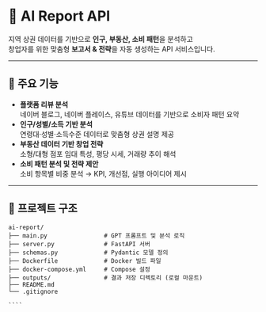 # 🏪 AI Report API

지역 상권 데이터를 기반으로 **인구, 부동산, 소비 패턴**을 분석하고  
창업자를 위한 맞춤형 **보고서 & 전략**을 자동 생성하는 API 서비스입니다.

---

## 🚀 주요 기능
- **플랫폼 리뷰 분석**  
  네이버 블로그, 네이버 플레이스, 유튜브 데이터를 기반으로 소비자 패턴 요약
- **인구/성별/소득 기반 분석**  
  연령대·성별·소득수준 데이터로 맞춤형 상권 설명 제공
- **부동산 데이터 기반 창업 전략**  
  소형/대형 점포 임대 특성, 평당 시세, 거래량 추이 해석
- **소비 패턴 분석 및 전략 제안**  
  소비 항목별 비중 분석 → KPI, 개선점, 실행 아이디어 제시

---

## 📂 프로젝트 구조

`````
ai-report/
├── main.py                # GPT 프롬프트 및 분석 로직
├── server.py              # FastAPI 서버
├── schemas.py             # Pydantic 모델 정의
├── Dockerfile             # Docker 빌드 파일
├── docker-compose.yml     # Compose 설정
├── outputs/               # 결과 저장 디렉토리 (로컬 마운트)
├── README.md
└── .gitignore

````
